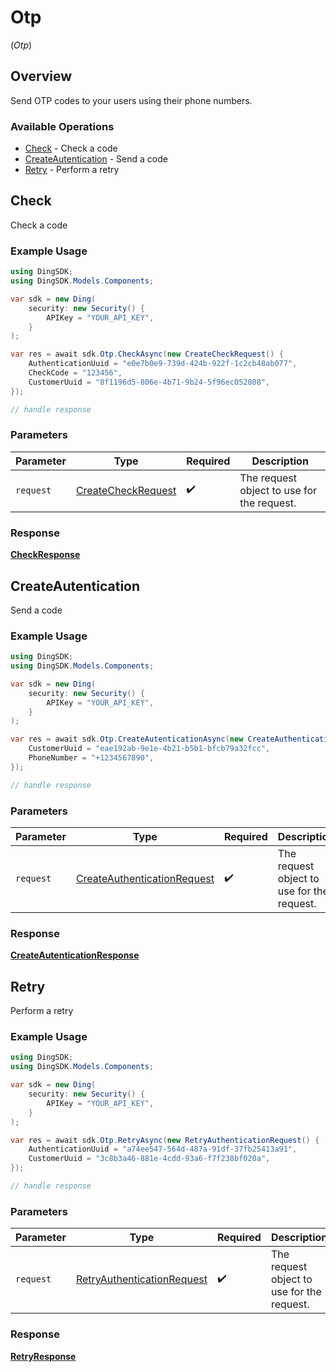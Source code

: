 # Otp
(*Otp*)

## Overview

Send OTP codes to your users using their phone numbers.

### Available Operations

* [Check](#check) - Check a code
* [CreateAutentication](#createautentication) - Send a code
* [Retry](#retry) - Perform a retry

## Check

Check a code

### Example Usage

```csharp
using DingSDK;
using DingSDK.Models.Components;

var sdk = new Ding(
    security: new Security() {
        APIKey = "YOUR_API_KEY",
    }
);

var res = await sdk.Otp.CheckAsync(new CreateCheckRequest() {
    AuthenticationUuid = "e0e7b0e9-739d-424b-922f-1c2cb48ab077",
    CheckCode = "123456",
    CustomerUuid = "8f1196d5-806e-4b71-9b24-5f96ec052808",
});

// handle response
```

### Parameters

| Parameter                                                           | Type                                                                | Required                                                            | Description                                                         |
| ------------------------------------------------------------------- | ------------------------------------------------------------------- | ------------------------------------------------------------------- | ------------------------------------------------------------------- |
| `request`                                                           | [CreateCheckRequest](../../Models/Components/CreateCheckRequest.md) | :heavy_check_mark:                                                  | The request object to use for the request.                          |


### Response

**[CheckResponse](../../Models/Requests/CheckResponse.md)**


## CreateAutentication

Send a code

### Example Usage

```csharp
using DingSDK;
using DingSDK.Models.Components;

var sdk = new Ding(
    security: new Security() {
        APIKey = "YOUR_API_KEY",
    }
);

var res = await sdk.Otp.CreateAutenticationAsync(new CreateAuthenticationRequest() {
    CustomerUuid = "eae192ab-9e1e-4b21-b5b1-bfcb79a32fcc",
    PhoneNumber = "+1234567890",
});

// handle response
```

### Parameters

| Parameter                                                                             | Type                                                                                  | Required                                                                              | Description                                                                           |
| ------------------------------------------------------------------------------------- | ------------------------------------------------------------------------------------- | ------------------------------------------------------------------------------------- | ------------------------------------------------------------------------------------- |
| `request`                                                                             | [CreateAuthenticationRequest](../../Models/Components/CreateAuthenticationRequest.md) | :heavy_check_mark:                                                                    | The request object to use for the request.                                            |


### Response

**[CreateAutenticationResponse](../../Models/Requests/CreateAutenticationResponse.md)**


## Retry

Perform a retry

### Example Usage

```csharp
using DingSDK;
using DingSDK.Models.Components;

var sdk = new Ding(
    security: new Security() {
        APIKey = "YOUR_API_KEY",
    }
);

var res = await sdk.Otp.RetryAsync(new RetryAuthenticationRequest() {
    AuthenticationUuid = "a74ee547-564d-487a-91df-37fb25413a91",
    CustomerUuid = "3c8b3a46-881e-4cdd-93a6-f7f238bf020a",
});

// handle response
```

### Parameters

| Parameter                                                                           | Type                                                                                | Required                                                                            | Description                                                                         |
| ----------------------------------------------------------------------------------- | ----------------------------------------------------------------------------------- | ----------------------------------------------------------------------------------- | ----------------------------------------------------------------------------------- |
| `request`                                                                           | [RetryAuthenticationRequest](../../Models/Components/RetryAuthenticationRequest.md) | :heavy_check_mark:                                                                  | The request object to use for the request.                                          |


### Response

**[RetryResponse](../../Models/Requests/RetryResponse.md)**

